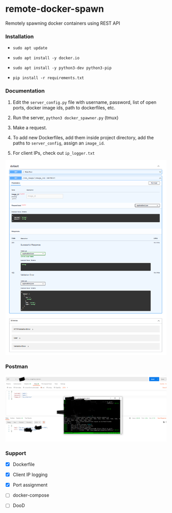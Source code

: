 # remote-docker-spawn
Remotely spawning docker containers using REST API

### Installation

* `sudo apt update`

* `sudo apt install -y docker.io`

* `sudo apt install -y python3-dev python3-pip`

* `pip install -r requirements.txt`

### Documentation

1. Edit the `server_config.py` file with username, password, list of open ports, docker image ids, path to dockerfiles, etc.

2. Run the server, `python3 docker_spawner.py` (tmux)

3.  Make a request.

4. To add new Dockerfiles, add them inside project directory, add the paths to `server_config`, assign an `image_id`.

5. For client IPs, check out `ip_logger.txt`

<p align="center">
  <a href="#"><img src="documentation.png" alt="remote-docker-spawn"></a>
</p>

### Postman
<p align="center">
  <a href="#"><img src="postman.png" alt="remote-docker-spawn"></a>
</p>

### Support 

- [x] Dockerfile

- [x] Client IP logging

- [x] Port assignment

- [ ] docker-compose

- [ ] DooD
